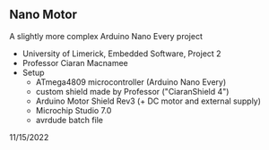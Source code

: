 ## Nano Motor
A slightly more complex Arduino Nano Every project 
  - University of Limerick, Embedded Software, Project 2
  - Professor Ciaran Macnamee
  - Setup
    - ATmega4809 microcontroller (Arduino Nano Every)
    - custom shield made by Professor ("CiaranShield 4")
    - Arduino Motor Shield Rev3 (+ DC motor and external supply)
    - Microchip Studio 7.0
    - avrdude batch file

11/15/2022
